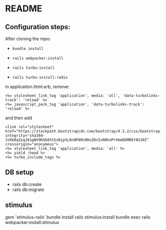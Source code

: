 # README

## Configuration steps:

After cloning the repo:

* ` bundle install `

* ` rails webpacker:install `

* ` rails turbo:install `

* ` rails turbo:install:redis `

in application.html.erb, remove: 
````
<%= stylesheet_link_tag 'application', media: 'all', 'data-turbolinks-track': 'reload' %> 
<%= javascript_pack_tag 'application', 'data-turbolinks-track': 'reload' %> 
````

and then add

````
<link rel="stylesheet" href="https://stackpath.bootstrapcdn.com/bootstrap/4.5.2/css/bootstrap.min.css"
integrity="sha384-JcKb8q3iqJ61gNV9KGb8thSsNjpSL0n8PARn9HuZOnIxN0hoP+VmmDGMN5t9UJ0Z" crossorigin="anonymous">
<%= stylesheet_link_tag 'application', media: 'all' %>
<%= yield :head %>
<%= turbo_include_tags %>
````
    
## DB setup

* rails db:create
* rails db:migrate

## stimulus
gem 'stimulus-rails'
bundle install
rails stimulus:install
bundle exec rails webpacker:install:stimulus
